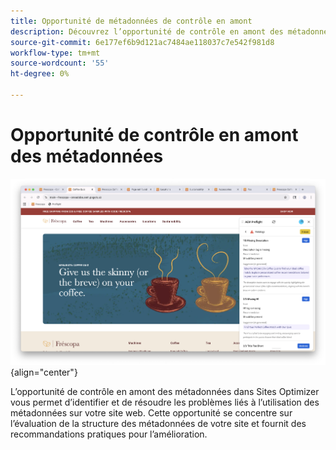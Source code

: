 ```yaml
---
title: Opportunité de métadonnées de contrôle en amont
description: Découvrez l’opportunité de contrôle en amont des métadonnées dans Sites Optimizer.
source-git-commit: 6e177ef6b9d121ac7484ae118037c7e542f981d8
workflow-type: tm+mt
source-wordcount: '55'
ht-degree: 0%

---
```



# Opportunité de contrôle en amont des métadonnées

![Opportunité de contrôle en amont des métadonnées](./assets/metadata/hero.png){align="center"}

L’opportunité de contrôle en amont des métadonnées dans Sites Optimizer vous permet d’identifier et de résoudre les problèmes liés à l’utilisation des métadonnées sur votre site web. Cette opportunité se concentre sur l’évaluation de la structure des métadonnées de votre site et fournit des recommandations pratiques pour l’amélioration.